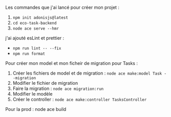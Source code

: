 Les commandes que j'ai lancé pour créer mon projet : 
1. `npm init adonisjs@latest`
2. `cd eco-task-backend`
3. `node ace serve --hmr`

j'ai ajouté esLint et prettier :
- `npm run lint -- --fix`
- `npm run format`

Pour créer mon model et mon ficheir de migration pour Tasks : 
1. Créer les fichiers de model et de migration : `node ace make:model Task --migration`
2. Modifier le fichier de migration
3. Faire la migration : `node ace migration:run`
4. Modifier le modèle
5. Créer le controller : `node ace make:controller TasksController`




Pour la prod :
node ace build
